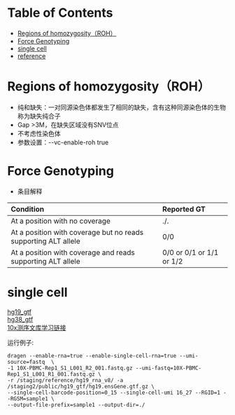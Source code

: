 Table of Contents
=================

   * [Regions of homozygosity（ROH）](#regions-of-homozygosityroh)
   * [Force Genotyping](#force-genotyping)
   * [single cell](#single-cell)
   * [reference](#reference)



# Regions of homozygosity（ROH）

* 纯和缺失：一对同源染色体都发生了相同的缺失，含有这种同源染色体的生物称为缺失纯合子
* Gap >3M，在缺失区域没有SNV位点
* 不考虑性染色体
* 参数设置：--vc-enable-roh true

# Force Genotyping

* 条目解释

|Condition|Reported GT|
|:---|:---|
|At a position with no coverage|./.|
|At a position with coverage but no reads supporting ALT allele|0/0|
|At a position with coverage and reads supporting ALT allele|0/0 or 0/1 or 1/1 or 1/2|

# single cell

[hg19_gtf](https://hgdownload.soe.ucsc.edu/goldenPath/hg19/bigZips/genes/)<br>
[hg38_gtf](https://hgdownload.soe.ucsc.edu/goldenPath/hg38/bigZips/genes)<br>
[10x测序文库学习链接](https://teichlab.github.io/scg_lib_structs/methods_html/10xChromium3.html)

运行例子:

    dragen --enable-rna=true --enable-single-cell-rna=true --umi-source=fastq  \
    -1 10X-PBMC-Rep1_S1_L001_R2_001.fastq.gz --umi-fastq=10X-PBMC-Rep1_S1_L001_R1_001.fastq.gz \
    -r /staging/reference/hg19_rna_v8/ -a /staging2/public/hg19_gtf/hg19.ensGene.gtf.gz \
    --single-cell-barcode-position=0_15 --single-cell-umi 16_27 --RGID=1 --RGSM=sample1 \
    --output-file-prefix=sample1 --output-dir=./